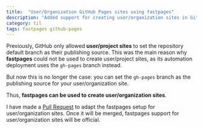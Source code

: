 ```yaml
---
title:  "User/Organization GitHub Pages sites using fastpages"
description: "Added support for creating user/organization sites in GitHub Pages using fastpages"
category: til
tags: fastpages github-pages
---
```


Previously, GitHub only allowed **user/project sites** to set the repository default branch as their publishing source.
This was the main reason why **fastpages** could not be used to create user/project sites, as its automation deployment uses the `gh-pages` branch instead.

But now this is no longer the case: you can set the `gh-pages` branch as the publishing source for your user/organization site.

Thus, **fastpages can be used to create user/organization sites**.

I have made a [Pull Request](https://github.com/fastai/fastpages/pull/456) to adapt the fastpages setup for user/organization sites.
Once it will be merged, fastpages support for user/organization sites will be official.
